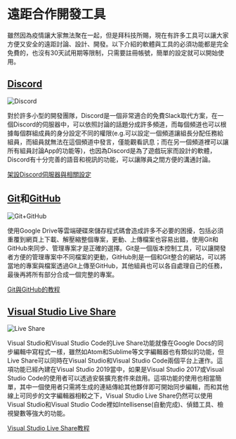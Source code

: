 # 遠距合作開發工具

雖然因為疫情讓大家無法聚在一起，但是拜科技所賜，現在有許多工具可以讓大家方便又安全的遠距討論、設計、開發。以下介紹的軟體與工具的必須功能都是完全免費的，也沒有30天試用期等限制，只需要註冊帳號，簡單的設定就可以開始使用。

## [Discord](https://discordapp.com/)

![Discord](https://discordapp.com/assets/f7a4131e47f50b48b3f85f73c47ff1dc.png)

對於許多小型的開發團隊，Discord是一個非常適合的免費Slack取代方案，在一個Discord的伺服器中，可以依照討論的話題分成許多頻道，而每個頻道也可以根據每個群組成員的身分設定不同的權限(e.g.可以設定一個頻道讓組長分配任務給組員，而組員就無法在這個頻道中發言，僅能觀看訊息；而在另一個頻道裡可以讓所有組員討論App的功能等)，也因為Discord是為了遊戲玩家而設計的軟體，Discord有十分完善的語音和視訊的功能，可以讓隊員之間方便的溝通討論。

[架設Discord伺服器與相關設定](https://discordapp.com/channels/@me/651286514986254376/706469884657270837)

## [Git](https://git-scm.com/)和[GitHub](https://github.com/)

![Git+GitHub](https://www.freecodecamp.org/news/content/images/size/w2000/2019/11/cover-pic.jpeg)

使用Google Drive等雲端硬碟來儲存程式碼會造成許多不必要的困擾，包括必須重覆到網頁上下載、解壓縮整個專案，更動、上傳檔案也容易出錯，使用Git和GitHub來同步、管理專案才是正確的選擇。Git是一個版本控制工具，可以讓開發者方便的管理專案中不同檔案的更動，GitHub則是一個和Git整合的網站，可以將當地的專案與檔案透過Git上傳至GitHub，其他組員也可以各自處理自己的任務，最後再將所有部分合成一個完整的專案。

[Git與GitHub的教程](https://github.com/mdhs-hackathon/hackathon6th/blob/master/tutorials.md#git--github)

## [Visual Studio Live Share](https://visualstudio.microsoft.com/services/live-share/)

![Live Share](https://miro.medium.com/max/2732/1*1P6Q6d_GlRfd0c1ShR_8SA.png)

Visual Studio和Visual Studio Code的Live Share功能就像在Google Docs的同步編輯中寫程式一樣，雖然如Atom和Sublime等文字編輯器也有類似的功能，但Live Share可以同時在Visual Studio和Visual Studio Code兩個平台上運作。這項功能已經內建在Visual Studio 2019當中，如果是Visual Studio 2017或Visual Studio Code的使用者可以透過安裝擴充套件來啟用。這項功能的使用也相當簡單，其中一個使用者只需將生成的連結傳給其他夥伴即可開始同步編輯，而和其他線上可同步的文字編輯器相較之下，Visual Studio Live Share仍然可以使用Visual Studio和Visual Studio Code裡如Intellisense(自動完成)、偵錯工具、檢視變數等強大的功能。

[Visual Studio Live Share教程](https://discordapp.com/channels/@me/651286514986254376/706473178586939432)
